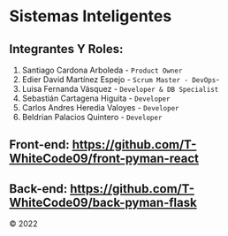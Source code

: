 # Sistemas Inteligentes


## Integrantes Y Roles:

1. Santiago Cardona Arboleda - ```Product Owner```
2. Edier David Martínez Espejo - ```Scrum Master - DevOps```- 
3. Luisa Fernanda Vásquez - ```Developer & DB Specialist```
4. Sebastián Cartagena Higuita - ```Developer```
5. Carlos Andres Heredia Valoyes - ```Developer```
6. Beldrian Palacios Quintero - ```Developer```

## Front-end: https://github.com/T-WhiteCode09/front-pyman-react
## Back-end: https://github.com/T-WhiteCode09/back-pyman-flask

&copy; 2022
